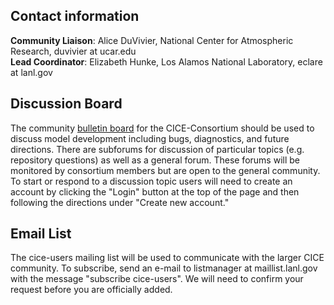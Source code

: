 ## Contact information  
**Community Liaison**: Alice DuVivier, National Center for Atmospheric Research, duvivier at ucar.edu  
**Lead Coordinator**: Elizabeth Hunke, Los Alamos National Laboratory, eclare at lanl.gov

## Discussion Board
The community [bulletin board](https://bb.cgd.ucar.edu/forums/cice-consortium-model-development) for the CICE-Consortium should be used to discuss model development including bugs, diagnostics, and future directions. There are subforums for discussion of particular topics (e.g. repository questions) as well as a general forum. These forums will be monitored by consortium members but are open to the general community. To start or respond to a discussion topic users will need to create an account by clicking the "Login" button at the top of the page and then following the directions under "Create new account."

## Email List
The cice-users mailing list will be used to communicate with the larger CICE community. To subscribe, send an e-mail to listmanager at maillist.lanl.gov with the message "subscribe cice-users". We will need to confirm your request before you are officially added. 